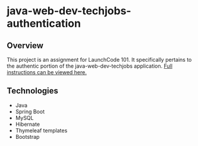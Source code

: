 # java-web-dev-techjobs-authentication


## Overview
This project is an assignment for LaunchCode 101. It specifically pertains to the authentic portion of the java-web-dev-techjobs application. [Full instructions can be viewed here.](https://education.launchcode.org/java-web-development/assignments/tech-jobs-persistent.html)

## Technologies
- Java
- Spring Boot
- MySQL
- Hibernate
- Thymeleaf templates
- Bootstrap
